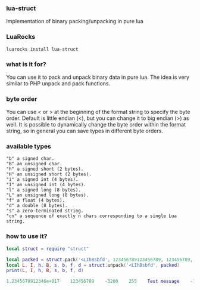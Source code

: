 ### lua-struct
Implementation of binary packing/unpacking in pure lua

### LuaRocks
```luarocks install lua-struct```

### what is it for?
You can use it to pack and unpack binary data in pure lua. The idea is very similar to PHP unpack and pack functions.

### byte order
You can use < or > at the beginning of the format string to specify the byte order. Default is little endian (<), but you can change it to big endian (>) as well. It is possible to dynamically change the byte order within the format string, so in general you can save types in different byte orders.

### available types
```
"b" a signed char.
"B" an unsigned char.
"h" a signed short (2 bytes).
"H" an unsigned short (2 bytes).
"i" a signed int (4 bytes).
"I" an unsigned int (4 bytes).
"l" a signed long (8 bytes).
"L" an unsigned long (8 bytes).
"f" a float (4 bytes).
"d" a double (8 bytes).
"s" a zero-terminated string.
"cn" a sequence of exactly n chars corresponding to a single Lua string.
```
### how to use it?
```lua
local struct = require "struct"

local packed = struct.pack('<LIhBsbfd', 123456789123456789, 123456789, -3200, 255, 'Test message', -1, 1.56789, 1.56789)
local L, I, h, B, s, b, f, d = struct.unpack('<LIhBsbfd', packed)
print(L, I, h, B, s, b, f, d)

1.2345678912346e+017    123456789    -3200    255    Test message    -1    1.5678899288177    1.56789
```
